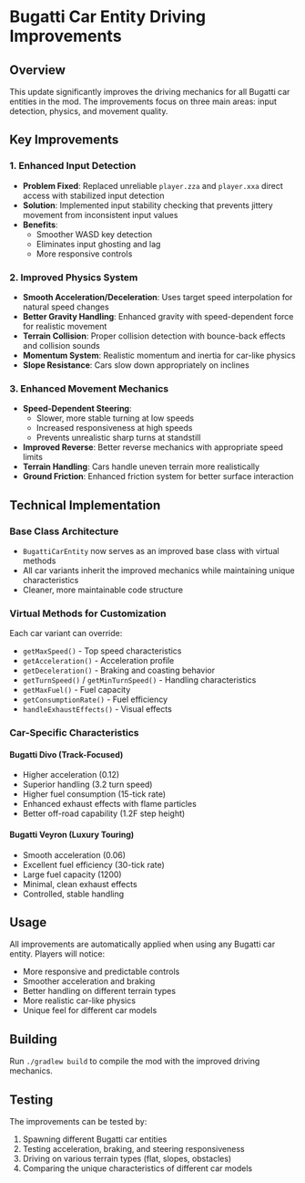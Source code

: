 # Bugatti Car Entity Driving Improvements

## Overview
This update significantly improves the driving mechanics for all Bugatti car entities in the mod. The improvements focus on three main areas: input detection, physics, and movement quality.

## Key Improvements

### 1. Enhanced Input Detection
- **Problem Fixed**: Replaced unreliable `player.zza` and `player.xxa` direct access with stabilized input detection
- **Solution**: Implemented input stability checking that prevents jittery movement from inconsistent input values
- **Benefits**: 
  - Smoother WASD key detection
  - Eliminates input ghosting and lag
  - More responsive controls

### 2. Improved Physics System
- **Smooth Acceleration/Deceleration**: Uses target speed interpolation for natural speed changes
- **Better Gravity Handling**: Enhanced gravity with speed-dependent force for realistic movement
- **Terrain Collision**: Proper collision detection with bounce-back effects and collision sounds
- **Momentum System**: Realistic momentum and inertia for car-like physics
- **Slope Resistance**: Cars slow down appropriately on inclines

### 3. Enhanced Movement Mechanics
- **Speed-Dependent Steering**: 
  - Slower, more stable turning at low speeds
  - Increased responsiveness at high speeds
  - Prevents unrealistic sharp turns at standstill
- **Improved Reverse**: Better reverse mechanics with appropriate speed limits
- **Terrain Handling**: Cars handle uneven terrain more realistically
- **Ground Friction**: Enhanced friction system for better surface interaction

## Technical Implementation

### Base Class Architecture
- `BugattiCarEntity` now serves as an improved base class with virtual methods
- All car variants inherit the improved mechanics while maintaining unique characteristics
- Cleaner, more maintainable code structure

### Virtual Methods for Customization
Each car variant can override:
- `getMaxSpeed()` - Top speed characteristics
- `getAcceleration()` - Acceleration profile
- `getDeceleration()` - Braking and coasting behavior
- `getTurnSpeed()` / `getMinTurnSpeed()` - Handling characteristics
- `getMaxFuel()` - Fuel capacity
- `getConsumptionRate()` - Fuel efficiency
- `handleExhaustEffects()` - Visual effects

### Car-Specific Characteristics

#### Bugatti Divo (Track-Focused)
- Higher acceleration (0.12)
- Superior handling (3.2 turn speed)
- Higher fuel consumption (15-tick rate)
- Enhanced exhaust effects with flame particles
- Better off-road capability (1.2F step height)

#### Bugatti Veyron (Luxury Touring)
- Smooth acceleration (0.06)
- Excellent fuel efficiency (30-tick rate)
- Large fuel capacity (1200)
- Minimal, clean exhaust effects
- Controlled, stable handling

## Usage
All improvements are automatically applied when using any Bugatti car entity. Players will notice:
- More responsive and predictable controls
- Smoother acceleration and braking
- Better handling on different terrain types
- More realistic car-like physics
- Unique feel for different car models

## Building
Run `./gradlew build` to compile the mod with the improved driving mechanics.

## Testing
The improvements can be tested by:
1. Spawning different Bugatti car entities
2. Testing acceleration, braking, and steering responsiveness
3. Driving on various terrain types (flat, slopes, obstacles)
4. Comparing the unique characteristics of different car models

